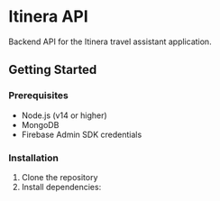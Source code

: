 # Itinera API

Backend API for the Itinera travel assistant application.

## Getting Started

### Prerequisites

- Node.js (v14 or higher)
- MongoDB
- Firebase Admin SDK credentials

### Installation

1. Clone the repository
2. Install dependencies: